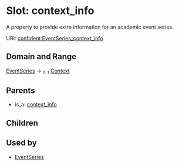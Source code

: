 
# Slot: context_info


A property to provide extra information for an academic event series.

URI: [confident:EventSeries_context_info](https://raw.githubusercontent.com/TIBHannover/ConfIDent_schema/main/src/linkml/confident_schema.yaml#EventSeries_context_info)


## Domain and Range

[EventSeries](EventSeries.md) &#8594;  <sub>0..1</sub> [Context](Context.md)

## Parents

 *  is_a: [context_info](context_info.md)

## Children


## Used by

 * [EventSeries](EventSeries.md)
